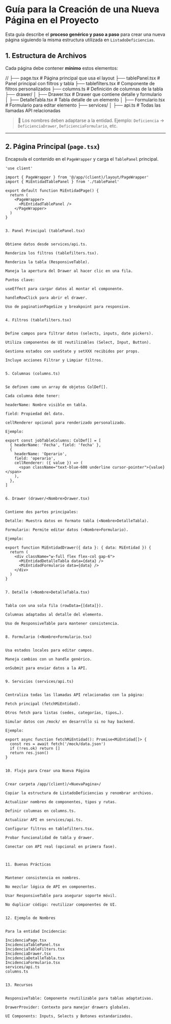 # Guía para la Creación de una Nueva Página en el Proyecto

Esta guía describe el **proceso genérico y paso a paso** para crear una nueva página siguiendo la misma estructura utilizada en `ListadoDeficiencias`.

## 1. Estructura de Archivos


Cada página debe contener **mínimo** estos elementos:

/<NombrePagina>/
├── page.tsx # Página principal que usa el layout
├── tablePanel.tsx # Panel principal con filtros y tabla
├── tablefilters.tsx # Componente de filtros personalizados
├── columns.ts # Definición de columnas de la tabla
├── drawer/
│ ├── <Nombre>Drawer.tsx # Drawer que contiene detalle y formulario
│ ├── <Nombre>DetalleTabla.tsx # Tabla detalle de un elemento
│ ├── <Nombre>Formulario.tsx # Formulario para editar elemento
├── services/
│ ├── api.ts # Todas las llamadas API relacionadas


> 📌 Los nombres deben adaptarse a la entidad. Ejemplo: `Deficiencia` → `DeficienciaDrawer`, `DeficienciaFormulario`, etc.

---


## 2. Página Principal (`page.tsx`)


Encapsula el contenido en el `PageWrapper` y carga el `TablePanel` principal.

```tsx
'use client'

import { PageWrapper } from '@/app/(client)/layout/PageWrapper'
import { MiEntidadTablePanel } from './tablePanel'

export default function MiEntidadPage() {
  return (
    <PageWrapper>
      <MiEntidadTablePanel />
    </PageWrapper>
  )
}


3. Panel Principal (tablePanel.tsx)


Obtiene datos desde services/api.ts.

Renderiza los filtros (tablefilters.tsx).

Renderiza la tabla (ResponsiveTable).

Maneja la apertura del Drawer al hacer clic en una fila.

Puntos clave:

useEffect para cargar datos al montar el componente.

handleRowClick para abrir el drawer.

Uso de paginationPageSize y breakpoint para responsive.


4. Filtros (tablefilters.tsx)


Define campos para filtrar datos (selects, inputs, date pickers).

Utiliza componentes de UI reutilizables (Select, Input, Button).

Gestiona estados con useState y setXXX recibidos por props.

Incluye acciones Filtrar y Limpiar filtros.


5. Columnas (columns.ts)


Se definen como un array de objetos ColDef[].

Cada columna debe tener:

headerName: Nombre visible en tabla.

field: Propiedad del dato.

cellRenderer opcional para renderizado personalizado.

Ejemplo:

export const jobTableColumns: ColDef[] = [
  { headerName: 'Fecha', field: 'fecha' },
  {
    headerName: 'Operario',
    field: 'operario',
    cellRenderer: ({ value }) => (
      <span className="text-blue-600 underline cursor-pointer">{value}</span>
    ),
  },
]


6. Drawer (drawer/<Nombre>Drawer.tsx)


Contiene dos partes principales:

Detalle: Muestra datos en formato tabla (<Nombre>DetalleTabla).

Formulario: Permite editar datos (<Nombre>Formulario).

Ejemplo:

export function MiEntidadDrawer({ data }: { data: MiEntidad }) {
  return (
    <div className="w-full flex flex-col gap-6">
      <MiEntidadDetalleTabla data={data} />
      <MiEntidadFormulario data={data} />
    </div>
  )
}


7. Detalle (<Nombre>DetalleTabla.tsx)


Tabla con una sola fila (rowData={[data]}).

Columnas adaptadas al detalle del elemento.

Uso de ResponsiveTable para mantener consistencia.


8. Formulario (<Nombre>Formulario.tsx)


Usa estados locales para editar campos.

Maneja cambios con un handle genérico.

onSubmit para enviar datos a la API.


9. Servicios (services/api.ts)


Centraliza todas las llamadas API relacionadas con la página:

Fetch principal (fetchMiEntidad).

Otros fetch para listas (sedes, categorías, tipos…).

Simular datos con /mock/ en desarrollo si no hay backend.

Ejemplo:

export async function fetchMiEntidad(): Promise<MiEntidad[]> {
  const res = await fetch('/mock/data.json')
  if (!res.ok) return []
  return res.json()
}


10. Flujo para Crear una Nueva Página


Crear carpeta /app/(client)/<NuevaPagina>/

Copiar la estructura de ListadoDeficiencias y renombrar archivos.

Actualizar nombres de componentes, tipos y rutas.

Definir columnas en columns.ts.

Actualizar API en services/api.ts.

Configurar filtros en tablefilters.tsx.

Probar funcionalidad de tabla y drawer.

Conectar con API real (opcional en primera fase).



11. Buenas Prácticas


Mantener consistencia en nombres.

No mezclar lógica de API en componentes.

Usar ResponsiveTable para asegurar soporte móvil.

No duplicar código: reutilizar componentes de UI.


12. Ejemplo de Nombres


Para la entidad Incidencia:

IncidenciaPage.tsx
IncidenciaTablePanel.tsx
IncidenciaTableFilters.tsx
IncidenciaDrawer.tsx
IncidenciaDetalleTabla.tsx
IncidenciaFormulario.tsx
services/api.ts
columns.ts


13. Recursos


ResponsiveTable: Componente reutilizable para tablas adaptativas.

DrawerProvider: Contexto para manejar drawers globales.

UI Components: Inputs, Selects y Botones estandarizados.

